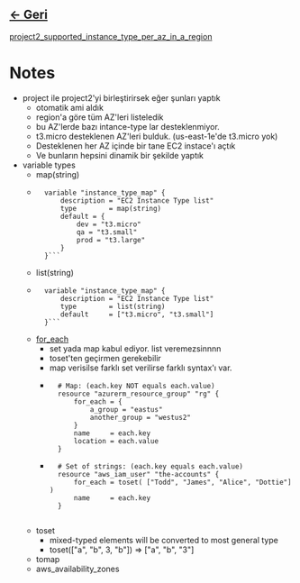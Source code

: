 ## [<- Geri](../README.md)

[project2_supported_instance_type_per_az_in_a_region](./project2_supported_instance_type_per_az_in_a_region/README.md)
# Notes
- project ile project2'yi birleştirirsek eğer şunları yaptık
    - otomatik ami aldık
    - region'a göre tüm AZ'leri listeledik
    - bu AZ'lerde bazı intance-type lar desteklenmiyor.
    - t3.micro desteklenen AZ'leri bulduk. (us-east-1e'de t3.micro yok)
    - Desteklenen her AZ içinde bir tane EC2 instace'ı açtık
    - Ve bunların hepsini dinamik bir şekilde yaptık
- variable types
    - map(string)
    - ```
        variable "instance_type_map" {
            description = "EC2 Instance Type list"
            type        = map(string)
            default = {
                dev = "t3.micro"
                qa = "t3.small"
                prod = "t3.large"
            }
        }```
    - list(string)
    - ```
        variable "instance_type_map" {
            description = "EC2 Instance Type list"
            type        = list(string)
            default     = ["t3.micro", "t3.small"]
        }```
    - [for_each](https://developer.hashicorp.com/terraform/language/meta-arguments/for_each#basic-syntax)
        - set yada map kabul ediyor. list veremezsinnnn
        - toset'ten geçirmen gerekebilir
        - map verisilse farklı set verilirse farklı syntax'ı var.
        - ```
            # Map: (each.key NOT equals each.value)
            resource "azurerm_resource_group" "rg" {
                for_each = {
                    a_group = "eastus"
                    another_group = "westus2"
                }
                name     = each.key
                location = each.value
            }
            ```
        - ```
            # Set of strings: (each.key equals each.value)
            resource "aws_iam_user" "the-accounts" {
                for_each = toset( ["Todd", "James", "Alice", "Dottie"] )
                name     = each.key
            }
        ```
    - toset
        - mixed-typed elements will be converted to most general type
        - toset(["a", "b", 3, "b"]) => ["a", "b", "3"]
    - tomap
    - aws_availability_zones